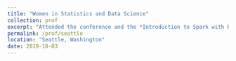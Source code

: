 ```yaml
---
title: "Women in Statistics and Data Science"
collection: prof
excerpt: "Attended the conference and the *Introduction to Spark with R* course."
permalink: /prof/seattle
location: "Seattle, Washington"
date: 2019-10-03
---
```

